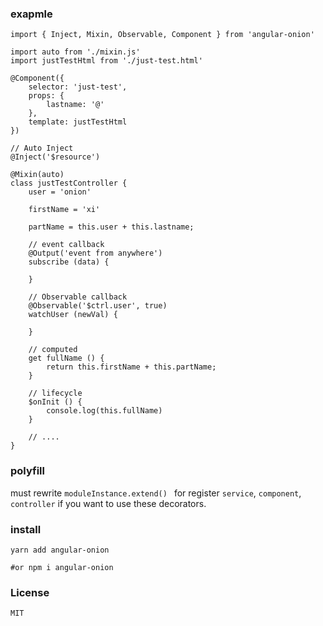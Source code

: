 ### exapmle
```
import { Inject, Mixin, Observable, Component } from 'angular-onion'

import auto from './mixin.js'
import justTestHtml from './just-test.html'

@Component({
    selector: 'just-test',
    props: {
        lastname: '@'
    },
    template: justTestHtml
})

// Auto Inject
@Inject('$resource')

@Mixin(auto)
class justTestController {
    user = 'onion'

    firstName = 'xi'

    partName = this.user + this.lastname;

    // event callback
    @Output('event from anywhere')
    subscribe (data) {

    }

    // Observable callback
    @Observable('$ctrl.user', true)
    watchUser (newVal) {

    }

    // computed
    get fullName () {
        return this.firstName + this.partName;
    }

    // lifecycle
    $onInit () {
        console.log(this.fullName)
    }

    // ....
}

```

### polyfill

must rewrite `moduleInstance.extend() ` for register `service`, `component`, `controller` if you want to use these decorators.

### install


`yarn add angular-onion`

`#or npm i angular-onion`


### License

`MIT`
